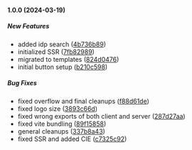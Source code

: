 #### 1.0.0 (2024-03-19)

##### New Features

*  added idp search ([4b736b89](https://github.com/fyblo/spid-cie-button/commit/4b736b893c1c7cb4e3754f2f1db3cc51368426a1))
*  initialized SSR ([7fb82989](https://github.com/fyblo/spid-cie-button/commit/7fb82989623b53d82f22575c038f2adbe27c24d1))
*  migrated to templates ([824d0476](https://github.com/fyblo/spid-cie-button/commit/824d0476b534160e4066adf4f07304d1fe2cb4ce))
*  initial button setup ([b210c598](https://github.com/fyblo/spid-cie-button/commit/b210c598f028d6f6639af43cc4827f2941ce9576))

##### Bug Fixes

*  fixed overflow and final cleanups ([f88d61de](https://github.com/fyblo/spid-cie-button/commit/f88d61de3d69a91eccbbf95c1fff09dc8cce6d02))
*  fixed logo size ([3893c66d](https://github.com/fyblo/spid-cie-button/commit/3893c66dae781ea632f05cb53498c9ac4a9eefc6))
*  fixed wrong exports of both client and server ([287d27aa](https://github.com/fyblo/spid-cie-button/commit/287d27aa7514afbcc49d76967266b205ddc3d664))
*  fixed vite bundling ([89f15858](https://github.com/fyblo/spid-cie-button/commit/89f158584d1637b0a4591275067686151b09cb92))
*  general cleanups ([337b8a43](https://github.com/fyblo/spid-cie-button/commit/337b8a4302ed692bdd9b69f734cf759afb3a901b))
*  fixed SSR and added CIE ([c7325c92](https://github.com/fyblo/spid-cie-button/commit/c7325c928f6017b41c45550ce32218f4dc002561))

